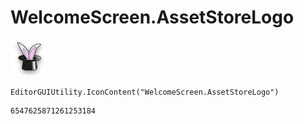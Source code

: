 # WelcomeScreen.AssetStoreLogo
![](/img/WelcomeScreen.AssetStoreLogo.png)

``` CSharp
EditorGUIUtility.IconContent("WelcomeScreen.AssetStoreLogo")
```
```
6547625871261253184
```
